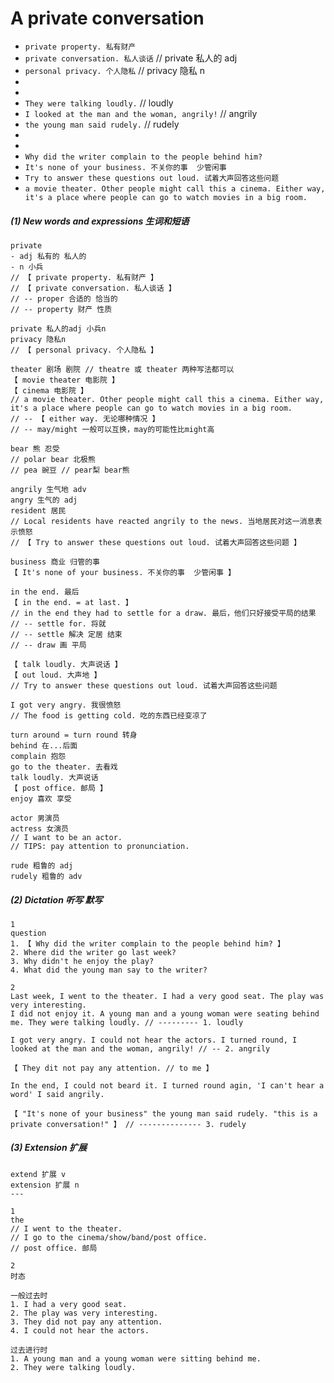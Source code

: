 # A private conversation

- `private property. 私有财产`
- `private conversation. 私人谈话` // private 私人的 adj
- `personal privacy. 个人隐私` // privacy 隐私 n
-
-
- `They were talking loudly.` // loudly
- `I looked at the man and the woman, angrily!` // angrily
- `the young man said rudely.` // rudely
-
-
- `Why did the writer complain to the people behind him?`
- `It's none of your business. 不关你的事  少管闲事`
- `Try to answer these questions out loud. 试着大声回答这些问题`
- `a movie theater. Other people might call this a cinema. Either way, it's a place where people can go to watch movies in a big room.`

##### (1) New words and expressions 生词和短语

```
private
- adj 私有的 私人的
- n 小兵
// 【 private property. 私有财产 】
// 【 private conversation. 私人谈话 】
// -- proper 合适的 恰当的
// -- property 财产 性质

private 私人的adj 小兵n
privacy 隐私n
// 【 personal privacy. 个人隐私 】

theater 剧场 剧院 // theatre 或 theater 两种写法都可以
【 movie theater 电影院 】
【 cinema 电影院 】
// a movie theater. Other people might call this a cinema. Either way, it's a place where people can go to watch movies in a big room.
// -- 【 either way. 无论哪种情况 】
// -- may/might 一般可以互换，may的可能性比might高

bear 熊 忍受
// polar bear 北极熊
// pea 豌豆 // pear梨 bear熊

angrily 生气地 adv
angry 生气的 adj
resident 居民
// Local residents have reacted angrily to the news. 当地居民对这一消息表示愤怒
// 【 Try to answer these questions out loud. 试着大声回答这些问题 】

business 商业 归管的事
【 It's none of your business. 不关你的事  少管闲事 】

in the end. 最后
【 in the end. = at last. 】
// in the end they had to settle for a draw. 最后，他们只好接受平局的结果
// -- settle for. 将就
// -- settle 解决 定居 结束
// -- draw 画 平局

【 talk loudly. 大声说话 】
【 out loud. 大声地 】
// Try to answer these questions out loud. 试着大声回答这些问题

I got very angry. 我很愤怒
// The food is getting cold. 吃的东西已经变凉了

turn around = turn round 转身
behind 在...后面
complain 抱怨
go to the theater. 去看戏
talk loudly. 大声说话
【 post office. 邮局 】
enjoy 喜欢 享受

actor 男演员
actress 女演员
// I want to be an actor.
// TIPS: pay attention to pronunciation.

rude 粗鲁的 adj
rudely 粗鲁的 adv
```

##### (2) Dictation 听写 默写

```
1
question
1. 【 Why did the writer complain to the people behind him? 】
2. Where did the writer go last week?
3. Why didn't he enjoy the play?
4. What did the young man say to the writer?

2
Last week, I went to the theater. I had a very good seat. The play was very interesting.
I did not enjoy it. A young man and a young woman were seating behind me. They were talking loudly. // --------- 1. loudly

I got very angry. I could not hear the actors. I turned round, I looked at the man and the woman, angrily! // -- 2. angrily

【 They dit not pay any attention. // to me 】

In the end, I could not beard it. I turned round agin, 'I can't hear a word' I said angrily.

【 "It's none of your business" the young man said rudely. "this is a private conversation!" 】 // -------------- 3. rudely
```

##### (3) Extension 扩展

```
extend 扩展 v
extension 扩展 n
---

1
the
// I went to the theater.
// I go to the cinema/show/band/post office.
// post office. 邮局

2
时态

一般过去时
1. I had a very good seat.
2. The play was very interesting.
3. They did not pay any attention.
4. I could not hear the actors.

过去进行时
1. A young man and a young woman were sitting behind me.
2. They were talking loudly.
```
